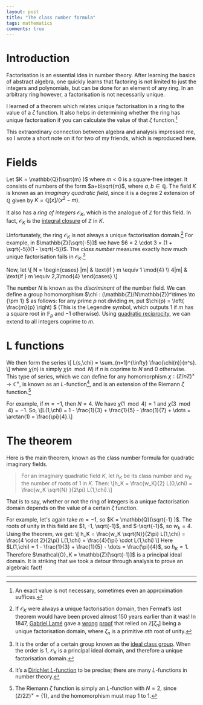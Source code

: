 ```yaml
---
layout: post
title: "The class number formula"
tags: mathematics
comments: true
---
```

# Introduction
Factorisation is an essential idea in number theory. After learning the basics of abstract algebra, one quickly learns that factoring is not limited to just the integers and polynomials, but can be done for an element of any ring. In an arbitrary ring however, a factorisation is not necessarily unique.

I learned of a theorem which relates unique factorisation in a ring to the value of a $\zeta$ function. 
It also helps in determining whether the ring has unique factorisation if you can calculate the value of that $\zeta$ function.[^approx]

This extraordinary connection between algebra and analysis impressed me, so I wrote a short note on it for two of my friends, which is reproduced here.

[^approx]: An exact value is not necessary, sometimes even an approximation suffices.

# Fields

Let $K = \mathbb{Q}(\sqrt{m} )$ where $m < 0$ is a square-free integer. It consists of numbers of the form $a+b\sqrt{m}$, where $a, b \in \mathbb{Q}$.
The field $K$ is known as an *imaginary quadratic field*, since it is a degree 2 extension of $\mathbb{Q}$ given by $K = \mathbb{Q}[x]/(x^2 - m)$.

It also has a *ring of integers* $\mathcal{O}_K$, which is the analogue of $\mathbb{Z}$ for this field. 
In fact, $\mathcal{O}_K$ is the [integral closure](https://en.wikipedia.org/wiki/Integral_element#Integral_closure_in_algebraic_number_theory) of $\mathbb{Z}$ in $K$.

Unfortunately, the ring $\mathcal{O}_K$ is not always a unique factorisation domain.[^lame]
For example, in $\mathbb{Z}[\sqrt{-5}]$ we have $6 = 2 \cdot 3 = (1 + \sqrt{-5})(1 - \sqrt{-5})$.
The *class number* measures exactly how much unique factorisation fails in $\mathcal{O}_K$.[^classnumber]

[^lame]: If $\mathcal{O}_K$ were always a unique factorisation domain, then Fermat’s last theorem would have been proved almost 150 years earlier than it was! In 1847, [Gabriel Lamé](https://en.wikipedia.org/wiki/Gabriel_Lam%C3%A9) gave a [wrong](https://math.stackexchange.com/q/953462) [proof](https://gallica.bnf.fr/ark:/12148/bpt6k29812/f310.item) that relied on $\mathbb{Z}[\zeta_n]$ being a unique factorisation domain, where $\zeta_n$ is a primitive $n$th root of unity.
[^classnumber]: It is the order of a certain group known as the [ideal class group](https://en.wikipedia.org/wiki/Ideal_class_group). When the order is 1, $\mathcal{O}_K$ is a principal ideal domain, and therefore a unique factorisation domain.

Now, let 
\\[
N = \begin{cases} |m| & \text{if } m \equiv 1 \mod{4} \\\ 4|m| & \text{if } m \equiv 2,3\mod{4} \end{cases}
\\]

The number $N$ is known as the *discriminant* of the number field. 
We can define a group homomorphism $\chi : (\mathbb{Z}/N\mathbb{Z})^\times \to \{\pm 1\} $ as follows:
for any prime $p$ not dividing $m$, put $\chi(p) = \left( \frac{m}{p} \right) $
(This is the Legendre symbol, which outputs $1$ if  $m$ has a square root in  $\mathbb{F}_p$ and $-1$ otherwise).
Using [quadratic reciprocity](https://en.wikipedia.org/wiki/Quadratic_reciprocity), we can extend to all integers coprime to $m$.

# L functions
  We then form the series
  \\[
    L(s,\chi) = \sum_{n=1}^{\infty} \frac{\chi(n)}{n^s}.
  \\]
  where $\chi(n)$ is simply $\chi(n \mod N)$ if  $n$ is coprime to $N$ and 0 otherwise. 
This type of series, which we can define for any homomorphism $\chi : (\mathbb{Z}/n\mathbb{Z})^\times \to \mathbb{C}^\times$,
is known as an $L$-function[^dirich], and is an extension of the Riemann $\zeta$ function.[^riemann]

[^dirich]: It’s a [Dirichlet $L$-function](https://en.wikipedia.org/wiki/Dirichlet_L-function) to be precise; there are many $L$-functions in number theory.

[^riemann]: The Riemann $\zeta$ function is simply an $L$-function with $N=2$, since $(\mathbb{Z}/2\mathbb{Z})^\times = \{1\}$, and the homomorphism must map $1$ to $1$.

For example, if $m = -1$, then $N=4$.
We have $\chi(1 \mod 4) = 1$ and $\chi(3 \mod 4) = -1$. 
So, \\[L(1,\chi) = 1 - \frac{1}{3} + \frac{1}{5} - \frac{1}{7} + \dots = \arctan(1) = \frac{\pi}{4}.\\]

# The theorem 
  Here is the main theorem, known as the class number formula for quadratic imaginary fields.
> For an imaginary quadratic field $K$, let $h_K$ be its class number and $w_K$ the number of roots of $1$ in $K$. Then:
\\[h_K = \frac{w_K}{2} L(0,\chi) = \frac{w_K \sqrt{N} }{2\pi} L(1,\chi).\\]

That is to say, whether or not the ring of integers is a unique factorisation domain depends on the value of a certain $\zeta$ function. 


For example, let's again take $m = -1$, so  $K = \mathbb{Q}(\sqrt{-1} )$. 
The roots of unity in this field are $1, -1, \sqrt{-1}$, and $-\sqrt{-1}$, so $w_k = 4$.
Using the theorem, we get:
 \\[
   h_K = \frac{w_K \sqrt{N}}{2\pi} L(1,\chi) = \frac{4 \cdot 2}{2\pi} L(1,\chi) = \frac{4}{\pi} \cdot L(1,\chi)
\\]
Here $L(1,\chi) = 1 - \frac{1}{3} + \frac{1}{5} - \dots = \frac{\pi}{4}$, so $h_K = 1$.
Therefore $\mathcal{O}_K = \mathbb{Z}[\sqrt{-1}]$ is a principal ideal domain.
It is striking that we took a detour through analysis to prove an algebraic fact!

---
